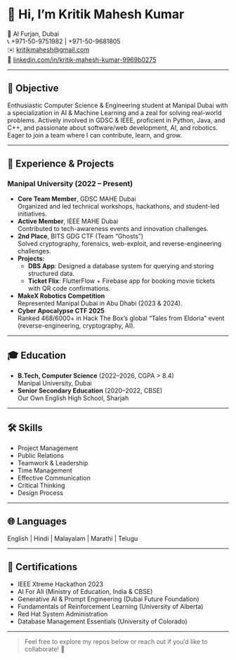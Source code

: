 # 👋 Hi, I’m Kritik Mahesh Kumar

📍 Al Furjan, Dubai  
📞 +971-50-9751982 | +971-50-9681805  
✉️ [kritikmahesh@gmail.com](mailto:kritikmahesh@gmail.com)  
🔗 [linkedin.com/in/kritik-mahesh-kumar-9969b0275](https://www.linkedin.com/in/kritik-mahesh-kumar-9969b0275)

---

## 🎯 Objective

Enthusiastic Computer Science & Engineering student at Manipal Dubai with a specialization in AI & Machine Learning and a zeal for solving real-world problems. Actively involved in GDSC & IEEE, proficient in Python, Java, and C++, and passionate about software/web development, AI, and robotics. Eager to join a team where I can contribute, learn, and grow.

---

## 💼 Experience & Projects

### Manipal University (2022 – Present)
- **Core Team Member**, GDSC MAHE Dubai  
  Organized and led technical workshops, hackathons, and student-led initiatives.
- **Active Member**, IEEE MAHE Dubai  
  Contributed to tech-awareness events and innovation challenges.
- **2nd Place**, BITS GDG CTF (Team “Ghosts”)  
  Solved cryptography, forensics, web-exploit, and reverse-engineering challenges.
- **Projects:**  
  - **DBS App**: Designed a database system for querying and storing structured data.  
  - **Ticket Flix**: FlutterFlow + Firebase app for booking movie tickets with QR code confirmations.
- **MakeX Robotics Competition**  
  Represented Manipal Dubai in Abu Dhabi (2023 & 2024).
- **Cyber Apocalypse CTF 2025**  
  Ranked 468/6000+ in Hack The Box’s global “Tales from Eldoria” event (reverse-engineering, cryptography, AI).

---

## 🎓 Education

- **B.Tech, Computer Science** (2022–2026, CGPA > 8.4)  
  Manipal University, Dubai
- **Senior Secondary Education** (2020–2022, CBSE)  
  Our Own English High School, Sharjah

---

## 🛠 Skills

- Project Management  
- Public Relations  
- Teamwork & Leadership  
- Time Management  
- Effective Communication  
- Critical Thinking  
- Design Process

---

## 🌐 Languages

English | Hindi | Malayalam | Marathi | Telugu

---

## 🏅 Certifications

- IEEE Xtreme Hackathon 2023  
- AI For All (Ministry of Education, India & CBSE)  
- Generative AI & Prompt Engineering (Dubai Future Foundation)  
- Fundamentals of Reinforcement Learning (University of Alberta)  
- Red Hat System Administration  
- Database Management Essentials (University of Colorado)

---

> Feel free to explore my repos below or reach out if you’d like to collaborate! 🚀
